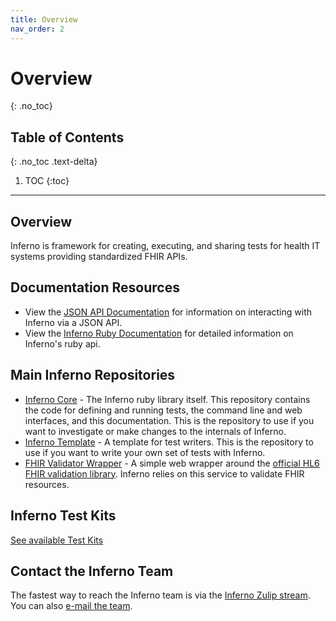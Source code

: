 ```yaml
---
title: Overview
nav_order: 2
---
```

# Overview
{: .no_toc}

## Table of Contents
{: .no_toc .text-delta}

1. TOC 
{:toc}
---
## Overview
Inferno is framework for creating, executing, and sharing tests for health IT
systems providing standardized FHIR APIs.

## Documentation Resources
- View the [JSON API Documentation](/inferno-core/api-docs) for information on
  interacting with Inferno via a JSON API.
- View the [Inferno Ruby Documentation](/inferno-core/docs) for detailed
  information on Inferno's ruby api.

## Main Inferno Repositories
- [Inferno Core](https://github.com/inferno-framework/inferno-core) - The
  Inferno ruby library itself. This repository contains the code for defining
  and running tests, the command line and web interfaces, and this
  documentation. This is the repository to use if you want to investigate or
  make changes to the internals of Inferno.
- [Inferno Template](https://github.com/inferno-framework/inferno-template) - A
  template for test writers. This is the repository to use if you want to write
  your own set of tests with Inferno.
- [FHIR Validator
  Wrapper](https://github.com/inferno-framework/fhir-validator-wrapper) - A
  simple web wrapper around the [official HL6 FHIR validation
  library](https://github.com/hapifhir/org.hl6.fhir.core/tree/master/org.hl7.fhir.validation).
  Inferno relies on this service to validate FHIR resources.

## Inferno Test Kits
[See available Test Kits](/inferno-core/available-test-kits)

## Contact the Inferno Team
The fastest way to reach the Inferno team is via the [Inferno Zulip
stream](https://chat.fhir.org/#narrow/stream/179308-inferno). You can also
[e-mail the team](mailto:inferno@groups.mitre.org).
